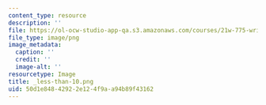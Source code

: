```yaml
---
content_type: resource
description: ''
file: https://ol-ocw-studio-app-qa.s3.amazonaws.com/courses/21w-775-writing-about-nature-and-environmental-issues-spring-2017/50d1e84842922e124f9aa94b89f43162_less-than-10.png
file_type: image/png
image_metadata:
  caption: ''
  credit: ''
  image-alt: ''
resourcetype: Image
title: _less-than-10.png
uid: 50d1e848-4292-2e12-4f9a-a94b89f43162
---
```

